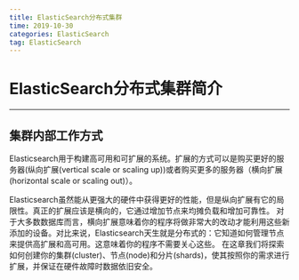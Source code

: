 ```yaml
---
title: ElasticSearch分布式集群
time: 2019-10-30
categories: ElasticSearch
tag: ElasticSearch
---
```

# ElasticSearch分布式集群简介
--- 
## 集群内部工作方式
Elasticsearch用于构建高可用和可扩展的系统。扩展的方式可以是购买更好的服务器(纵向扩展(vertical scale or scaling up))或者购买更多的服务器（横向扩展(horizontal scale or scaling out)）。

Elasticsearch虽然能从更强大的硬件中获得更好的性能，但是纵向扩展有它的局限性。真正的扩展应该是横向的，它通过增加节点来均摊负载和增加可靠性。
对于大多数数据库而言，横向扩展意味着你的程序将做非常大的改动才能利用这些新添加的设备。对比来说，Elasticsearch天生就是分布式的：它知道如何管理节点来提供高扩展和高可用。这意味着你的程序不需要关心这些。
在这章我们将探索如何创建你的集群(cluster)、节点(node)和分片(shards)，使其按照你的需求进行扩展，并保证在硬件故障时数据依旧安全。
